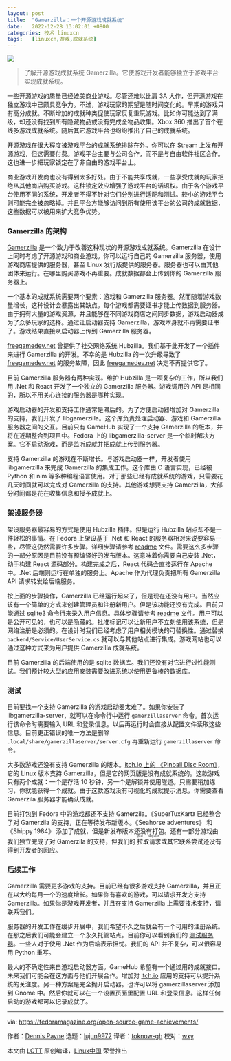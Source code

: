 ```yaml
---
layout: post
title:	"Gamerzilla：一个开源游戏成就系统"
date:	2022-12-28 13:02:01 +0800 
categories:	技术 linuxcn 
tags:	[linuxcn,游戏,成就系统]
---
```



![](/Asserts/Images//attachment/album/202212/28/130203fbp933w71r7b2zg9.jpg)



> 
> 了解开源游戏成就系统 Gamerzilla。它使游戏开发者能够独立于游戏平台实现成就系统。
> 
> 
> 


一些开源游戏的质量已经媲美商业游戏。尽管还难以比肩 3A 大作，但开源游戏在独立游戏中已颇具竞争力。不过，游戏玩家的期望是随时间变化的。早期的游戏只有高分成就。不断增加的成就种类促使玩家反复重玩游戏。比如你可能达到了满级，却还没有找到所有隐藏物品或没有完成全物品收集。Xbox 360 推出了首个在线多游戏成就系统。随后其它游戏平台也纷纷推出了自己的成就系统。


开源游戏在很大程度被游戏平台的成就系统排除在外。你可以在 Stream 上发布开源游戏，但这需要付费。游戏平台主要与公司合作，而不是与自由软件社区合作。这也进一步把玩家锁定在了非自由的游戏平台上。


商业游戏开发商也没有得到太多好处。由于不能共享成就，一些享受成就的玩家拒绝从其他商店购买游戏。这种锁定效应增强了游戏平台的话语权。由于各个游戏平台使用不同的系统，开发者不得不针对它们分别进行适配和测试。较小的游戏平台则可能完全被忽略掉。并且平台方能够访问到所有使用该平台的公司的成就数据，这些数据可以被用来扩大竞争优势。


### Gamerzilla 的架构


[Gamerzilla](http://identicalsoftware.com/gamerzilla/) 是一个致力于改善这种现状的开源游戏成就系统。Gamerzilla 在设计上同时考虑了开源游戏和商业游戏。你可以运行自己的 Gamerzilla 服务器，使用游戏商店提供的服务器，甚至 Linux 发行版提供的服务器。服务器也可以由其他团体来运行。在哪里购买游戏不再重要。成就数据都会上传到你的 Gamerzilla 服务器上。


一个基本的成就系统需要两个要素：游戏和 Gamerzilla 服务器。然而随着游戏数量增长，这种设计会暴露出其缺点。每个游戏都需要证书才能上传数据到服务器。由于拥有大量的游戏资源，并且能够在不同游戏商店之间同步数据，游戏启动器成为了众多玩家的选择。通过让启动器支持 Gamerzilla，游戏本身就不再需要证书了。游戏结果直接从启动器上传到 Gamerzilla 服务器。


[freegamedev.net](http://freegamedev.net) 曾提供了社交网络系统 Hubzilla。我们基于此开发了一个插件来进行 Gamerzilla 的开发。不幸的是 Hubzilla 的一次升级导致了 [freegamedev.net](http://freegamedev.net) 的服务故障，因此 [freegamedev.net](http://freegamedev.net) 决定不再提供它了。


目前 Gamerzilla 服务器有两种实现。维护 Hubzilla 是一项复杂的工作，所以我们用 .Net 和 React 开发了一个独立的 Gamerzilla 服务器。游戏调用的 API 是相同的，所以不用关心连接的服务器是哪种实现。


游戏启动器的开发和支持工作通常是滞后的。为了方便启动器增加对 Gamerzilla 的支持，我们开发了 libgamerzilla。这个库负责处理启动器、游戏和 Gamerzilla 服务器之间的交互。目前只有 GameHub 实现了一个支持 Gamerzilla 的版本，并将在近期整合到项目中。Fedora 上的 libgamerzilla-server 是一个临时解决方案。它不启动游戏，而是监听成就并把成就上传到服务器。


支持 Gamerzilla 的游戏在不断增长。与游戏启动器一样，开发者使用 libgamerzilla 来完成 Gamerzilla 的集成工作。这个库由 C 语言实现，已经被 Python 和 nim 等多种编程语言使用。对于那些已经有成就系统的游戏，只需要花几天时间就可以完成对 Gamerzilla 的支持。其他游戏想要支持 Gamerzilla，大部分时间都是花在收集信息和授予成就上。


### 架设服务器


架设服务器最容易的方式是使用 Hubzilla 插件。但是运行 Hubzilla 站点却不是一件轻松的事情。在 Fedora 上架设基于 .Net 和 React 的服务器相对来说要容易一些，尽管这仍然需要许多步骤。详细步骤请参考 [readme](https://github.com/dulsi/gamerzilla.net#readme) 文件。需要这么多步骤的一部分原因是目前没有预编译好的发布版本。这意味着你需要自己安装 .Net，动手构建 React 源码部分。构建完成之后，React 代码会直接运行在 Apache 中。.Net 后端则运行在单独的服务上。Apache 作为代理负责把所有 Gamerzilla API 请求转发给后端服务。


按上面的步骤操作，Gamerzilla 已经运行起来了，但是现在还没有用户。当然应该有一个简单的方式来创建管理员和注册新用户。但是该功能还没有完成。目前只能通过 sqlite3 命令行来录入用户信息。具体步骤请参考 [readme](https://github.com/dulsi/gamerzilla.net#readme) 文件。用户可以是公开可见的，也可以是隐藏的。批准标记可以让新用户不立刻使用该系统，但是网络注册是必须的。在设计时我们已经考虑了用户相关模块的可替换性。通过替换 `backend/Service/UserService.cs` 就可以与其他站点进行集成。游戏网站也可以通过这种方式来为用户提供 Gamerzilla 成就系统。


目前 Gamerzilla 的后端使用的是 sqlite 数据库。我们还没有对它进行过性能测试。我们预计较大型的应用安装需要改进系统以使用更鲁棒的数据库。


### 测试


目前要找一个支持 Gamerzilla 的游戏启动器太难了。如果你安装了 libgamerzilla-server，就可以在命令行中运行 `gamerzillaserver` 命令。首次运行该命令时需要输入 URL 和登录信息。以后再运行时会直接从配置文件读取这些信息。目前更正错误的唯一方法是删除 `.local/share/gamerzillaserver/server.cfg` 再重新运行 `gamerzillaserver` 命令。


大多数游戏还没有支持 Gamerzilla 的版本。[itch.io 上的 《Pinball Disc Room》](https://dulsi.itch.io/pinball-disc-room)，它的 Linux 版本支持 Gamerzilla，但是它的网页版是没有成就系统的。这款游戏只有两个成就：一个是存活 10 秒钟，另一个是解锁并使用隧道。只需要稍加练习，你就能获得一个成就。由于这款游戏没有可视化的成就提示消息，你需要查看 Gamerzila 服务器才能确认成就。


目前打包到 Fedora 中的游戏都还不支持 Gamerzila。《SuperTuxKart》 已经整合了对 Gamerzila 的支持，正在等待发布新版本。《Seahorse adventures》 和 《Shippy 1984》 添加了成就，但是新发布版本还没有打包。还有一部分游戏由我们独立完成了对 Gamerzila 的支持，但我们的<ruby> 拉取请求 <rt>  pull request </rt></ruby>或其它联系尝试还没有得到开发者的回应。


### 后续工作


Gamerzilla 需要更多游戏的支持。目前已经有很多游戏支持 Gamerzilla，并且正在以大约每月一个的速度增长。如果你有喜欢的游戏，可以请求开发方支持 Gamerzilla。如果你是游戏开发者，并且在支持 Gamerzilla 上需要技术支持，请联系我们。


服务器的开发工作在缓步开展中，我们希望不久之后就会有一个可用的注册系统。在那之后我们可能会建立一个永久托管站点。目前你可以看到我们的 [测试服务器](http://108.49.106.217/)。一些人对于使用 .Net 作为后端表示担忧。我们的 API 并不复杂，可以很容易用 Python 重写。


最大的不确定性来自游戏启动器方面。GameHub 希望有一个通过用的成就接口。未来我们可能会在这方面与他们开展合作。增加对 [itch.io](http://itch.io) 应用的支持可以提升系统的关注度。另一种方案是完全抛开启动器。也许可以将 gamerzillaserver 添加到 Gnome 中。然后你就可以在一个设置页面里配置 URL 和登录信息。这样任何启动的游戏都可以记录成就了。




---


via: <https://fedoramagazine.org/open-source-game-achievements/>


作者：[Dennis Payne](https://fedoramagazine.org/author/dulsi/) 选题：[lujun9972](https://github.com/lujun9972) 译者：[toknow-gh](https://github.com/toknow-gh) 校对：[wxy](https://github.com/wxy)


本文由 [LCTT](https://github.com/LCTT/TranslateProject) 原创编译，[Linux中国](https://linux.cn/) 荣誉推出
